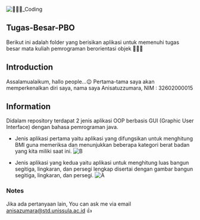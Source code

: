 ![👩🏽‍💻_Coding](https://user-images.githubusercontent.com/76422839/148256922-97439797-72a5-40de-9c47-f42d9c049d42.png)

## Tugas-Besar-PBO
Berikut ini adalah folder yang berisikan aplikasi untuk memenuhi tugas besar mata kuliah pemrograman berorientasi objek :woman_student::page_facing_up: 

## Introduction
Assalamualaikum, hallo people...:wink:
Pertama-tama saya akan memperkenalkan diri saya, nama saya Anisatuzzumara, NIM : 32602000015

## Information
Didalam repository terdapat 2 jenis aplikasi OOP berbasis GUI (Graphic User Interface) dengan bahasa pemrograman java. 
- Jenis aplikasi pertama yaitu aplikasi yang difungsikan untuk menghitung BMI guna memeriksa dan menunjukkan beberapa kategori berat badan yang kita miliki saat ini.
  ![B](https://user-images.githubusercontent.com/76422839/148646971-62cc9685-9bd8-4caf-b10b-450f58352f7b.jpg)

- Jenis aplikasi yang kedua yaitu aplikasi untuk menghitung luas bangun segitiga, lingkaran, dan persegi lengkap disertai dengan gambar bangun segitiga, lingkaran, dan     persegi.
  ![A](https://user-images.githubusercontent.com/76422839/148647022-90825a1c-eb69-4641-9f5b-80b7b1aeb7b4.jpg)


### Notes
 Jika ada pertanyaan lain, You can ask me via email anisazumara@std.unissula.ac.id :thumbsup:


